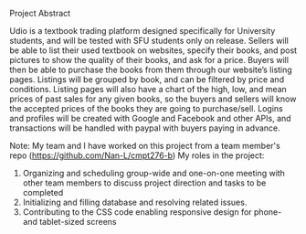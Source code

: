 Project Abstract

Udio is a textbook trading platform designed specifically for University students, and will be tested with SFU students only on release. 
Sellers will be able to list their used textbook on websites, specify their books,  and post pictures to show the quality of their books, 
and ask for a price. Buyers will then be able to purchase the books from them through our website’s listing pages. Listings will be grouped 
by book, and can be filtered by price and conditions. Listing pages will also have a chart of the high, low, and mean prices of past sales 
for any given books, so the buyers and sellers will know the accepted prices of the books they are going to purchase/sell. Logins and profiles 
will be created with Google and Facebook and other APIs, and transactions will be handled with paypal with buyers paying in advance.

Note: My team and I have worked on this project from a team member's repo (https://github.com/Nan-L/cmpt276-b)
My roles in the project:
1)  Organizing and scheduling group-wide and one-on-one meeting with other team members to discuss project direction and tasks to be completed
2)  Initializing and filling database and resolving related issues.
3)  Contributing to the CSS code enabling responsive design for phone- and tablet-sized screens
